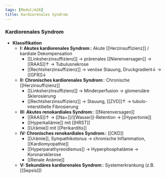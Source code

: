 ```yaml
---
tags: [Modul/m26]
title: Kardiorenales Syndrom
---
```

### Kardiorenales Syndrom
- **Klassifikation**
	- **I: Akutes kardiorenales Syndrom**:: Akute [[Herzinsuffizienz]] / kardiale Dekompensation
		- [[Linksherzinsuffizienz]] → prärenales [[Nierenversagen]] → [[RAAS]]↑ → Tubulusnekrose
		- [[Rechtsherzinsuffizienz]] → venöse Stauung, Druckgradient↓ → [[GFR]]↓
	- **II: Chronisches kardiorenales Syndrom**:: Chronische [[Herzinsuffizienz]]
		- [[Linksherzinsuffizienz]] → Minderperfusion → glomeruläre Sklerosierung
		- [[Rechtsherzinsuffizienz]] → Stauung, [[ZVD]]↑ → tubulo-interstitielle Fibrosierung
	- **III: Akutes renokardiales Syndrom**::  [[Nierenversagen]]
		- [[RAAS]]↑ → [[Na+]]/[[Wasser]]-Retention → [[Hypertonie]]
		- [[Hyperkaliämie]] mit [[HRST]]
		- [[Urämie]] mit [[Perikarditis]]
	- **IV: Chronisches renokardiales Syndrom**:: [[CKD]]
		- [[Urämie]], Sympathikotonus → chronische Inflammation, [[Kardiomyopathie]]
		- [[Hyperparathyreoidismus]] → Hyperphosphatämie → Koronarsklerose
		- [[Renale Anämie]]
	- **V: Sekundäres kardiorenales Syndrom**:: Systemerkrankung (z.B. [[Sepsis]])